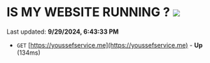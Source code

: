 # IS MY WEBSITE RUNNING ? [![](https://img.shields.io/static/v1?label=Sponsor&message=%E2%9D%A4&logo=GitHub&color=%23fe8e86)](https://github.com/sponsors/Youssef-Lehmam)

Last updated: **9/29/2024, 6:43:33 PM**

- `GET` [https://youssefservice.me](https://youssefservice.me) - **Up** (134ms)
